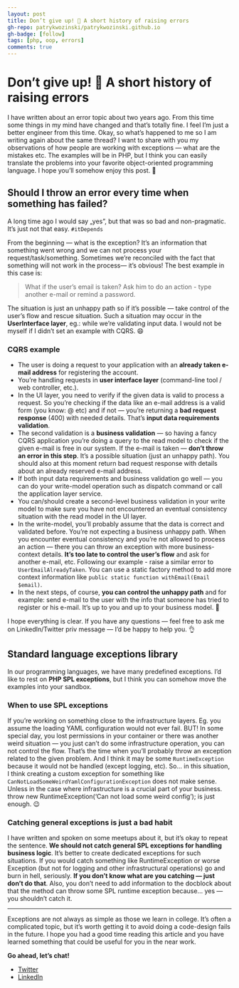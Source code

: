 ```yaml
---
layout: post
title: Don’t give up! 🙌 A short history of raising errors
gh-repo: patrykwozinski/patrykwozinski.github.io
gh-badge: [follow]
tags: [php, oop, errors]
comments: true
---
```


#  Don’t give up! 🙌 A short history of raising errors 
I have written about an error topic about two years ago. From this time some things in my mind have changed and that’s totally fine. I feel I’m just a better engineer from this time.
Okay, so what’s happened to me so I am writing again about the same thread? I want to share with you my observations of how people are working with exceptions — what are the mistakes etc. The examples will be in PHP, but I think you can easily translate the problems into your favorite object-oriented programming language.
I hope you’ll somehow enjoy this post. 🍪

## Should I throw an error every time when something has failed?
A long time ago I would say „yes”, but that was so bad and non-pragmatic. It’s just not that easy. `#itDepends`

From the beginning — what is the exception? It’s an information that something went wrong and we can not process your request/task/something. Sometimes we’re reconciled with the fact that something will not work in the process— it’s obvious! The best example in this case is:
> What if the user’s email is taken?
> Ask him to do an action - type another e-mail or remind a password.

The situation is just an unhappy path so if it’s possible — take control of the user’s flow and rescue situation. Such a situation may occur in the **UserInterface layer**, eg.: while we’re validating input data.
I would not be myself if I didn’t set an example with CQRS. 😄

### CQRS example
- The user is doing a request to your application with an **already taken e-mail address** for registering the account.
- You’re handling requests in **user interface layer** (command-line tool / web controller, etc.).
- In the UI layer, you need to verify if the given data is valid to process a request. So you’re checking if the data like an e-mail address is a valid form (you know: @ etc) and if not — you’re returning a **bad request response** (400) with needed details. That’s **input data requirements validation**.
- The second validation is a **business validation** — so having a fancy CQRS application you’re doing a query to the read model to check if the given e-mail is free in our system. If the e-mail is taken — **don’t throw an error in this step**. It’s a possible situation (just an unhappy path). You should also at this moment return bad request response with details about an already reserved e-mail address.
- If both input data requirements and business validation go well — you can do your write-model operation such as dispatch command or call the application layer service.
- You can/should create a second-level business validation in your write model to make sure you have not encountered an eventual consistency situation with the read model in the UI layer.
- In the write-model, you’ll probably assume that the data is correct and validated before. You’re not expecting a business unhappy path. When you encounter eventual consistency and you’re not allowed to process an action — there you can throw an exception with more business-context details. **It’s too late to control the user’s flow** and ask for another e-mail, etc. Following our example - raise a similar error to `UserEmailAlreadyTaken`. You can use a static factory method to add more context information like `public static function withEmail(Email $email)`.
- In the next steps, of course, **you can control the unhappy path** and for example: send e-mail to the user with the info that someone has tried to register or his e-mail. It’s up to you and up to your business model. 💸

I hope everything is clear. If you have any questions — feel free to ask me on LinkedIn/Twitter priv message — I’d be happy to help you. 👌

## Standard language exceptions library
In our programming languages, we have many predefined exceptions. I’d like to rest on **PHP SPL exceptions**, but I think you can somehow move the examples into your sandbox.

### When to use SPL exceptions
If you’re working on something close to the infrastructure layers. Eg. you assume the loading YAML configuration would not ever fail. BUT! In some special day, you lost permissions in your container or there was another weird situation — you just can’t do some infrastructure operation, you can not control the flow. That’s the time when you’ll probably throw an exception related to the given problem. And I think it may be some `RuntimeException` because it would not be handled (except logging, etc). So… in this situation, I think creating a custom exception for something like `CanNotLoadSomeWeirdYamlConfigurationException` does not make sense. Unless in the case where infrastructure is a crucial part of your business. throw new RuntimeException(‘Can not load some weird config’); is just enough. 😉

### Catching general exceptions is just a bad habit
I have written and spoken on some meetups about it, but it’s okay to repeat the sentence. **We should not catch general SPL exceptions for handling business logic**. It’s better to create dedicated exceptions for such situations. If you would catch something like RuntimeException or worse Exception (but not for logging and other infrastructural operations) go and burn in hell, seriously. **If you don’t know what are you catching — just don’t do that**.
Also, you don’t need to add information to the docblock about that the method can throw some SPL runtime exception because… yes — you shouldn’t catch it.

---

Exceptions are not always as simple as those we learn in college. It’s often a complicated topic, but it’s worth getting it to avoid doing a code-design fails in the future. I hope you had a good time reading this article and you have learned something that could be useful for you in the near work.

**Go ahead, let’s chat!**
- [Twitter](https://twitter.com/patrykwozinski)
- [LinkedIn](https://www.linkedin.com/in/patrykwozinski)
